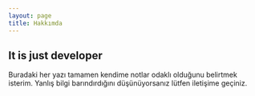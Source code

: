 ```yaml
---
layout: page
title: Hakkımda
---
```


## It is just developer

Buradaki her yazı tamamen kendime notlar odaklı olduğunu belirtmek isterim. Yanlış bilgi barındırdığını düşünüyorsanız lütfen iletişime geçiniz. 